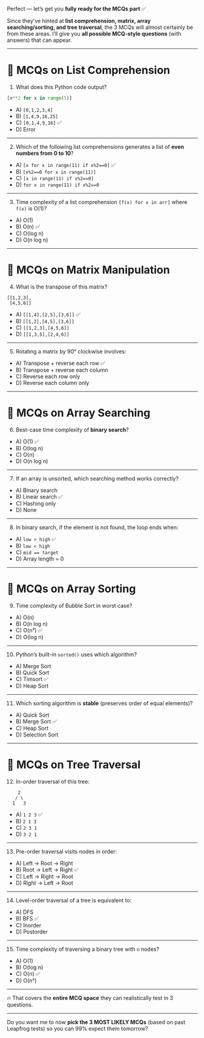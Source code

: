 Perfect — let’s get you **fully ready for the MCQs part** ✅

Since they’ve hinted at **list comprehension, matrix, array searching/sorting, and tree traversal**, the 3 MCQs will almost certainly be from these areas.
I’ll give you **all possible MCQ-style questions** (with answers) that can appear.

---

# 🔹 MCQs on **List Comprehension**

1. What does this Python code output?

```python
[x**2 for x in range(5)]
```

* A) `[0,1,2,3,4]`
* B) `[1,4,9,16,25]`
* C) `[0,1,4,9,16]` ✅
* D) Error

---

2. Which of the following list comprehensions generates a list of **even numbers from 0 to 10**?

* A) `[x for x in range(11) if x%2==0]` ✅
* B) `[x%2==0 for x in range(11)]`
* C) `[x in range(11) if x%2==0]`
* D) `for x in range(11) if x%2==0`

---

3. Time complexity of a list comprehension `[f(x) for x in arr]` where `f(x)` is O(1)?

* A) O(1)
* B) O(n) ✅
* C) O(log n)
* D) O(n log n)

---

# 🔹 MCQs on **Matrix Manipulation**

4. What is the transpose of this matrix?

```
[[1,2,3],
 [4,5,6]]
```

* A) `[[1,4],[2,5],[3,6]]` ✅
* B) `[[1,2],[4,5],[3,6]]`
* C) `[[1,2,3],[4,5,6]]`
* D) `[[1,3,5],[2,4,6]]`

---

5. Rotating a matrix by 90° clockwise involves:

* A) Transpose + reverse each row ✅
* B) Transpose + reverse each column
* C) Reverse each row only
* D) Reverse each column only

---

# 🔹 MCQs on **Array Searching**

6. Best-case time complexity of **binary search**?

* A) O(1) ✅
* B) O(log n)
* C) O(n)
* D) O(n log n)

---

7. If an array is unsorted, which searching method works correctly?

* A) Binary search
* B) Linear search ✅
* C) Hashing only
* D) None

---

8. In binary search, if the element is not found, the loop ends when:

* A) `low > high` ✅
* B) `low < high`
* C) `mid == target`
* D) Array length = 0

---

# 🔹 MCQs on **Array Sorting**

9. Time complexity of Bubble Sort in worst case?

* A) O(n)
* B) O(n log n)
* C) O(n²) ✅
* D) O(log n)

---

10. Python’s built-in `sorted()` uses which algorithm?

* A) Merge Sort
* B) Quick Sort
* C) Timsort ✅
* D) Heap Sort

---

11. Which sorting algorithm is **stable** (preserves order of equal elements)?

* A) Quick Sort
* B) Merge Sort ✅
* C) Heap Sort
* D) Selection Sort

---

# 🔹 MCQs on **Tree Traversal**

12. In-order traversal of this tree:

```
    2
   / \
  1   3
```

* A) `1 2 3` ✅
* B) `2 1 3`
* C) `2 3 1`
* D) `3 2 1`

---

13. Pre-order traversal visits nodes in order:

* A) Left → Root → Right
* B) Root → Left → Right ✅
* C) Left → Right → Root
* D) Right → Left → Root

---

14. Level-order traversal of a tree is equivalent to:

* A) DFS
* B) BFS ✅
* C) Inorder
* D) Postorder

---

15. Time complexity of traversing a binary tree with `n` nodes?

* A) O(1)
* B) O(log n)
* C) O(n) ✅
* D) O(n²)

---

🔥 That covers the **entire MCQ space** they can realistically test in 3 questions.

---

Do you want me to now **pick the 3 MOST LIKELY MCQs** (based on past Leapfrog tests) so you can 99% expect them tomorrow?

